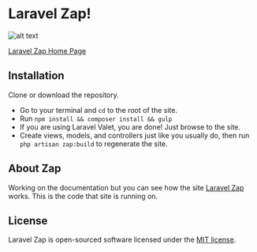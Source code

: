# Laravel Zap!

![alt text](https://github.com/asugrad/laravelzap/blob/master/resources/assets/img/browser.png "Laravel Zap")

[Laravel Zap Home Page](https://laravelzap.com)

## Installation
Clone or download the repository.
- Go to your terminal and `cd` to the root of the site.
- Run `npm install && composer install && gulp`
- If you are using Laravel Valet, you are done! Just browse to the site.
- Create views, models, and controllers just like you usually do, then run `php artisan zap:build` to regenerate the site.

## About Zap
Working on the documentation but you can see how the site [Laravel Zap](https://laravelzap.com) works.
This is the code that site is running on.

## License

Laravel Zap is open-sourced software licensed under the [MIT license](http://opensource.org/licenses/MIT).
